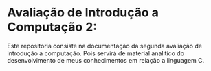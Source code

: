 # Avaliação de Introdução a Computação 2:

Este repositoria consiste na documentação da segunda avaliação de introdução a computação. Pois servirá de material analitico do desenvolvimento de meus conhecimentos em relação a linguagem C. 
